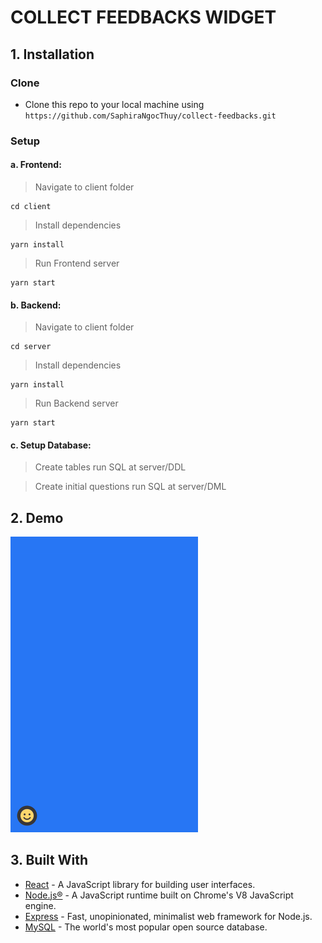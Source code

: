 # COLLECT FEEDBACKS WIDGET



## 1. Installation

### Clone

- Clone this repo to your local machine using `https://github.com/SaphiraNgocThuy/collect-feedbacks.git`

### Setup

#### a. Frontend:
> Navigate to client folder
```shell
cd client
```

> Install dependencies
```shell
yarn install
```

> Run Frontend server
```shell
yarn start
```

#### b. Backend:
> Navigate to client folder
```shell
cd server
```

> Install dependencies
```shell
yarn install
```

> Run Backend server
```shell
yarn start
```

#### c. Setup Database:
> Create tables
run SQL at server/DDL

> Create initial questions
run SQL at server/DML

## 2. Demo
<img src="demo.gif" alt="demo" width="300"/>

## 3. Built With

  - [React](https://reactjs.org/) - A JavaScript library for building user interfaces.
  - [Node.js®](https://nodejs.org/en/) - A JavaScript runtime built on Chrome's V8 JavaScript engine.
  - [Express](https://expressjs.com/) - Fast, unopinionated, minimalist web framework for Node.js.
  - [MySQL](https://www.mysql.com/) - The world's most popular open source database.